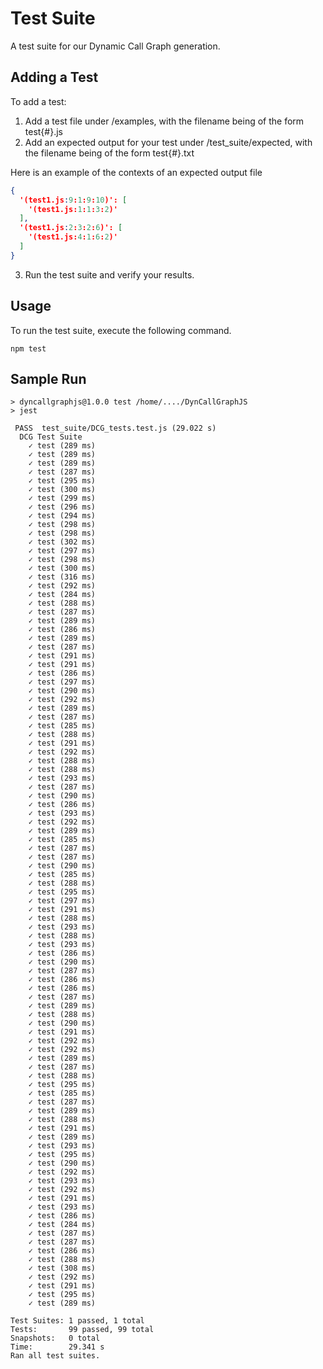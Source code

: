 # Test Suite
A test suite for our Dynamic Call Graph generation.

## Adding a Test
To add a test:

1. Add a test file under /examples, with the filename being of the form test{#}.js
2. Add an expected output for your test under /test_suite/expected, with the filename being of the form test{#}.txt

Here is an example of the contexts of an expected output file
```json
{
  '(test1.js:9:1:9:10)': [
    '(test1.js:1:1:3:2)'
  ],
  '(test1.js:2:3:2:6)': [
    '(test1.js:4:1:6:2)'
  ]
}
```

3. Run the test suite and verify your results.

## Usage
To run the test suite, execute the following command.
```
npm test
```

## Sample Run
```
> dyncallgraphjs@1.0.0 test /home/..../DynCallGraphJS
> jest

 PASS  test_suite/DCG_tests.test.js (29.022 s)
  DCG Test Suite
    ✓ test (289 ms)
    ✓ test (289 ms)
    ✓ test (289 ms)
    ✓ test (287 ms)
    ✓ test (295 ms)
    ✓ test (300 ms)
    ✓ test (299 ms)
    ✓ test (296 ms)
    ✓ test (294 ms)
    ✓ test (298 ms)
    ✓ test (298 ms)
    ✓ test (302 ms)
    ✓ test (297 ms)
    ✓ test (298 ms)
    ✓ test (300 ms)
    ✓ test (316 ms)
    ✓ test (292 ms)
    ✓ test (284 ms)
    ✓ test (288 ms)
    ✓ test (287 ms)
    ✓ test (289 ms)
    ✓ test (286 ms)
    ✓ test (289 ms)
    ✓ test (287 ms)
    ✓ test (291 ms)
    ✓ test (291 ms)
    ✓ test (286 ms)
    ✓ test (297 ms)
    ✓ test (290 ms)
    ✓ test (292 ms)
    ✓ test (289 ms)
    ✓ test (287 ms)
    ✓ test (285 ms)
    ✓ test (288 ms)
    ✓ test (291 ms)
    ✓ test (292 ms)
    ✓ test (288 ms)
    ✓ test (288 ms)
    ✓ test (293 ms)
    ✓ test (287 ms)
    ✓ test (290 ms)
    ✓ test (286 ms)
    ✓ test (293 ms)
    ✓ test (292 ms)
    ✓ test (289 ms)
    ✓ test (285 ms)
    ✓ test (287 ms)
    ✓ test (287 ms)
    ✓ test (290 ms)
    ✓ test (285 ms)
    ✓ test (288 ms)
    ✓ test (295 ms)
    ✓ test (297 ms)
    ✓ test (291 ms)
    ✓ test (288 ms)
    ✓ test (293 ms)
    ✓ test (288 ms)
    ✓ test (293 ms)
    ✓ test (286 ms)
    ✓ test (290 ms)
    ✓ test (287 ms)
    ✓ test (286 ms)
    ✓ test (286 ms)
    ✓ test (287 ms)
    ✓ test (289 ms)
    ✓ test (288 ms)
    ✓ test (290 ms)
    ✓ test (291 ms)
    ✓ test (292 ms)
    ✓ test (292 ms)
    ✓ test (289 ms)
    ✓ test (287 ms)
    ✓ test (288 ms)
    ✓ test (295 ms)
    ✓ test (285 ms)
    ✓ test (287 ms)
    ✓ test (289 ms)
    ✓ test (288 ms)
    ✓ test (291 ms)
    ✓ test (289 ms)
    ✓ test (293 ms)
    ✓ test (295 ms)
    ✓ test (290 ms)
    ✓ test (292 ms)
    ✓ test (293 ms)
    ✓ test (292 ms)
    ✓ test (291 ms)
    ✓ test (293 ms)
    ✓ test (286 ms)
    ✓ test (284 ms)
    ✓ test (287 ms)
    ✓ test (287 ms)
    ✓ test (286 ms)
    ✓ test (288 ms)
    ✓ test (308 ms)
    ✓ test (292 ms)
    ✓ test (291 ms)
    ✓ test (295 ms)
    ✓ test (289 ms)

Test Suites: 1 passed, 1 total
Tests:       99 passed, 99 total
Snapshots:   0 total
Time:        29.341 s
Ran all test suites.

```


